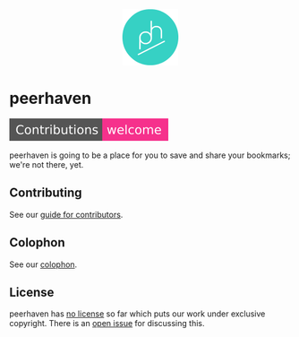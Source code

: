 <div style="text-align: center;">
  <img alt="peerhaven logo" src="img/ph-circle-green-white-100.png" />
</div>

# peerhaven

![Contributions welcome](img/contributions-welcome.svg)

peerhaven is going to be a place for you to save and share your bookmarks; we're not there, yet.

## Contributing

See our [guide for contributors](CONTRIBUTING.md).

## Colophon

See our [colophon](COLOPHON.md).

## License

peerhaven has [no license](https://choosealicense.com/no-permission/) so far which puts our work under exclusive copyright.
There is an [open issue](https://github.com/peerhaven/peerhaven/issues/1) for discussing this.
